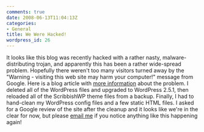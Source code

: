 ```yaml
---
comments: true
date: 2008-06-13T11:04:13Z
categories:
- General
title: We Were Hacked!
wordpress_id: 26
---
```


It looks like this blog was recently hacked with a rather nasty, malware-distributing trojan, and apparently this has been a rather wide-spread problem. Hopefully there weren't too many visitors turned away by the "Warning - visiting this web site may harm your computer!" message from Google. Here is a blog article with [more information](http://www.tipstrickstoolstechniques.com/?p=113) about the problem. I deleted all of the WordPress files and upgraded to WordPress 2.5.1, then reloaded all of the ScribbishWP theme files from a backup. Finally, I had to hand-clean my WordPress config files and a few static HTML files. I asked for a Google review of the site after the cleanup and it looks like we're in the clear for now, but please [email me](mailto:kenny.pitt@gmail.com) if you notice anything like this happening again!

